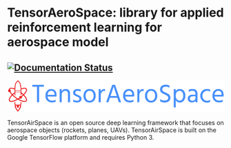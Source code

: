 # TensorAeroSpace: library for applied reinforcement learning for aerospace model

[![Documentation Status](https://readthedocs.org/projects/tensoraerospace/badge/?version=latest)](https://tensoraerospace.readthedocs.io/en/latest/?badge=latest)
---


![](./img/logo-no-background.png)

TensorAirSpace is an open source deep learning framework that focuses on aerospace objects (rockets, planes, UAVs). TensorAirSpace is built on the Google TensorFlow platform and requires Python 3.
